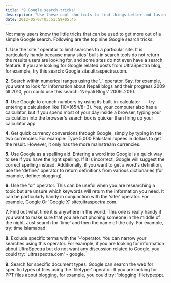 ```yaml
---
title: "9 Google search tricks"
description: "Use these cool shortcuts to find things better and faster"
date: 2012-05-07T05:51:59+05:45
---
```


Not many users know the little tricks that can be used to get more out of a simple Google search. Following are the top nine Google search tricks:

**1.** Use the 'site:' operator to limit searches to a particular site. It is particularly handy because many sites' built-in search tools do not return the results users are looking for, and some sites do not even have a search feature. If you are looking for Google related posts from UltraSpectra blog, for example, try this search: Google site:ultraspectra.com.

**2.** Search within numerical ranges using the '..' operator. Say, for example, you want to look for information about Nepali blogs and their progress 2009 till 2010, you could use this search: 'Nepali Blogs' 2009..2010.

**3.** Use Google to crunch numbers by using its built-in-calculator --- try entering a calculation like 110\*(654/8+3). Yes, your computer also has a calculator, but if you spend most of your day inside a browser, typing your calculation into the browser's search box is quicker than firing up your calculator app.

**4.** Get quick currency conversions through Google, simply by typing in the two currencies. For example: Type 5,000 Pakistani rupees in dollars to get the result. However, it only has the more mainstream currencies.

**5.** Use Google as a spelling aid. Entering a word into Google is a quick way to see if you have the right spelling. If it is incorrect, Google will suggest the correct spelling instead. Additionally, if you want to get a word's definition, use the 'define:' operator to return definitions from various dictionaries (for example, define: blogging).

**6.** Use the 'or' operator. This can be useful when you are researching a topic but are unsure which keywords will return the information you need. It can be particularly handy in conjunction with the 'site:' operator. For example, Google Or 'Google X' site:ultraspectra.com.

**7.** Find out what time it is anywhere in the world. This one is really handy if you want to make sure that you are not phoning someone in the middle of the night. Just search for 'time' and then the name of the city. For example, try: time Islamabad.

**8.** Exclude specific terms with the '-'operator. You can narrow your searches using this operator. For example, if you are looking for information about UltraSpectra but do not want any discussion related to Google, you could try: 'ultraspectra.com' - google.

**9.** Search for specific document types. Google can search the web for specific types of files using the 'filetype:' operator. If you are looking for PPT files about blogging, for example, you could try: 'blogging' filetype:ppt.
